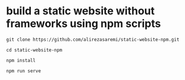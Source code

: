 # build a static website without frameworks using npm scripts

```
git clone https://github.com/alirezasaremi/static-website-npm.git

cd static-website-npm

npm install

npm run serve
```

